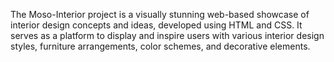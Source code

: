 The Moso-Interior project is a visually stunning web-based showcase of interior design concepts and ideas,
developed using HTML and CSS. It serves as a platform to display and inspire users with various interior design styles, furniture arrangements, color schemes, and decorative elements.
